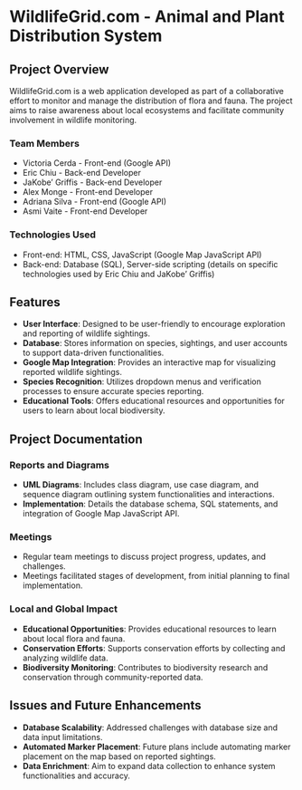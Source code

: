 # WildlifeGrid.com - Animal and Plant Distribution System

## Project Overview

WildlifeGrid.com is a web application developed as part of a collaborative effort to monitor and manage the distribution of flora and fauna. The project aims to raise awareness about local ecosystems and facilitate community involvement in wildlife monitoring.

### Team Members
- Victoria Cerda - Front-end (Google API)
- Eric Chiu - Back-end Developer
- JaKobe’ Griffis - Back-end Developer
- Alex Monge - Front-end Developer
- Adriana Silva - Front-end (Google API)
- Asmi Vaite - Front-end Developer

### Technologies Used
- Front-end: HTML, CSS, JavaScript (Google Map JavaScript API)
- Back-end: Database (SQL), Server-side scripting (details on specific technologies used by Eric Chiu and JaKobe’ Griffis)

## Features

- **User Interface**: Designed to be user-friendly to encourage exploration and reporting of wildlife sightings.
- **Database**: Stores information on species, sightings, and user accounts to support data-driven functionalities.
- **Google Map Integration**: Provides an interactive map for visualizing reported wildlife sightings.
- **Species Recognition**: Utilizes dropdown menus and verification processes to ensure accurate species reporting.
- **Educational Tools**: Offers educational resources and opportunities for users to learn about local biodiversity.

## Project Documentation

### Reports and Diagrams

- **UML Diagrams**: Includes class diagram, use case diagram, and sequence diagram outlining system functionalities and interactions.
- **Implementation**: Details the database schema, SQL statements, and integration of Google Map JavaScript API.

### Meetings

- Regular team meetings to discuss project progress, updates, and challenges.
- Meetings facilitated stages of development, from initial planning to final implementation.

### Local and Global Impact

- **Educational Opportunities**: Provides educational resources to learn about local flora and fauna.
- **Conservation Efforts**: Supports conservation efforts by collecting and analyzing wildlife data.
- **Biodiversity Monitoring**: Contributes to biodiversity research and conservation through community-reported data.

## Issues and Future Enhancements

- **Database Scalability**: Addressed challenges with database size and data input limitations.
- **Automated Marker Placement**: Future plans include automating marker placement on the map based on reported sightings.
- **Data Enrichment**: Aim to expand data collection to enhance system functionalities and accuracy.
